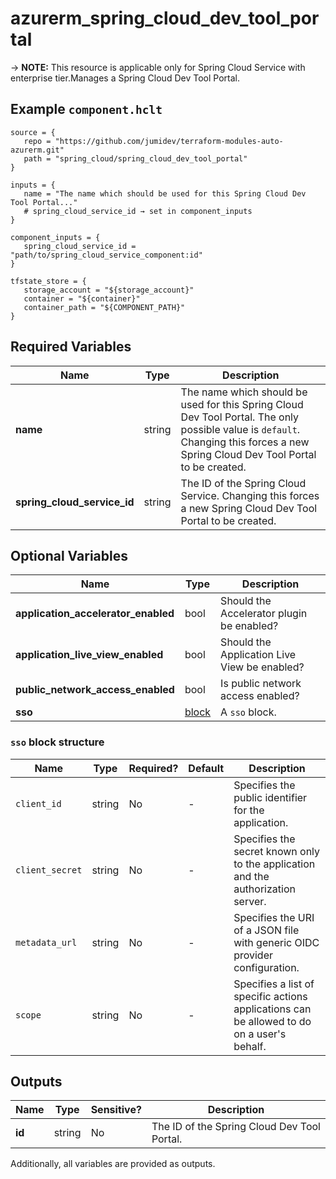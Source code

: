 # azurerm_spring_cloud_dev_tool_portal

-> **NOTE:** This resource is applicable only for Spring Cloud Service with enterprise tier.Manages a Spring Cloud Dev Tool Portal.

## Example `component.hclt`

```hcl
source = {
   repo = "https://github.com/jumidev/terraform-modules-auto-azurerm.git"   
   path = "spring_cloud/spring_cloud_dev_tool_portal"   
}

inputs = {
   name = "The name which should be used for this Spring Cloud Dev Tool Portal..."   
   # spring_cloud_service_id → set in component_inputs
}

component_inputs = {
   spring_cloud_service_id = "path/to/spring_cloud_service_component:id"   
}

tfstate_store = {
   storage_account = "${storage_account}"   
   container = "${container}"   
   container_path = "${COMPONENT_PATH}"   
}

```

## Required Variables

| Name | Type |  Description |
| ---- | --------- |  ----------- |
| **name** | string |  The name which should be used for this Spring Cloud Dev Tool Portal. The only possible value is `default`. Changing this forces a new Spring Cloud Dev Tool Portal to be created. | 
| **spring_cloud_service_id** | string |  The ID of the Spring Cloud Service. Changing this forces a new Spring Cloud Dev Tool Portal to be created. | 

## Optional Variables

| Name | Type |  Description |
| ---- | --------- |  ----------- |
| **application_accelerator_enabled** | bool |  Should the Accelerator plugin be enabled? | 
| **application_live_view_enabled** | bool |  Should the Application Live View be enabled? | 
| **public_network_access_enabled** | bool |  Is public network access enabled? | 
| **sso** | [block](#sso-block-structure) |  A `sso` block. | 

### `sso` block structure

| Name | Type | Required? | Default | Description |
| ---- | ---- | --------- | ------- | ----------- |
| `client_id` | string | No | - | Specifies the public identifier for the application. |
| `client_secret` | string | No | - | Specifies the secret known only to the application and the authorization server. |
| `metadata_url` | string | No | - | Specifies the URI of a JSON file with generic OIDC provider configuration. |
| `scope` | string | No | - | Specifies a list of specific actions applications can be allowed to do on a user's behalf. |



## Outputs

| Name | Type | Sensitive? | Description |
| ---- | ---- | --------- | --------- |
| **id** | string | No  | The ID of the Spring Cloud Dev Tool Portal. | 

Additionally, all variables are provided as outputs.
